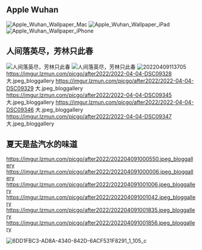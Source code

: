 ## Apple Wuhan

![Apple_Wuhan_Wallpaper_Mac](https://imgur.lzmun.com/picgo/after2022/Apple_Wuhan_Wallpaper_Mac.jpg_itp)
![Apple_Wuhan_Wallpaper_iPad](https://imgur.lzmun.com/picgo/after2022/Apple_Wuhan_Wallpaper_iPad.jpg_itp)
![Apple_Wuhan_Wallpaper_iPhone](https://imgur.lzmun.com/picgo/after2022/Apple_Wuhan_Wallpaper_iPhone.jpg_itp)

## 人间落英尽，芳林只此春
![人间落英尽，芳林只此春](https://imgur.lzmun.com/picgo/after2022/人间落英尽，芳林只此春.png_itp)
![人间落英尽，芳林只此春](https://imgur.lzmun.com/picgo/after2022/人间落英尽，芳林只此春.png)
![20220409113705](https://imgur.lzmun.com/picgo/after2022/20220409113705.png_itp)
https://imgur.lzmun.com/picgo/after2022/2022-04-04-DSC09328 大.jpeg_bloggallery
https://imgur.lzmun.com/picgo/after2022/2022-04-04-DSC09329 大.jpeg_bloggallery
https://imgur.lzmun.com/picgo/after2022/2022-04-04-DSC09345 大.jpeg_bloggallery
https://imgur.lzmun.com/picgo/after2022/2022-04-04-DSC09346 大.jpeg_bloggallery
https://imgur.lzmun.com/picgo/after2022/2022-04-04-DSC09347 大.jpeg_bloggallery

## 夏天是盐汽水的味道
https://imgur.lzmun.com/picgo/after2022/202204091000550.jpeg_bloggallery
https://imgur.lzmun.com/picgo/after2022/202204091000006.jpeg_bloggallery
https://imgur.lzmun.com/picgo/after2022/202204091001006.jpeg_bloggallery
https://imgur.lzmun.com/picgo/after2022/202204091001042.jpeg_bloggallery
https://imgur.lzmun.com/picgo/after2022/202204091001835.jpeg_bloggallery
https://imgur.lzmun.com/picgo/after2022/202204091001856.jpeg_bloggallery

![6DD1FBC3-AD8A-4340-842D-6ACF531F8291_1_105_c](https://imgur.lzmun.com/picgo/after2022/6DD1FBC3-AD8A-4340-842D-6ACF531F8291_1_105_c.jpeg_itp)